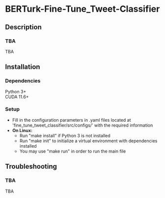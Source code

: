 # BERTurk-Fine-Tune_Tweet-Classifier

## Description
### TBA
TBA

## Installation
### Dependencies
Python 3+ \
CUDA 11.6+   

### Setup
* Fill in the configuration parameters in .yaml files located at 'fine_tune_tweet_classifier/src/configs/' with the required information
* __On Linux:__
  - Run "make install" if Python 3 is not installed
  - Run "make init" to initialize a virtual environment with dependencies installed
  - You may use "make run" in order to run the main file

## Troubleshooting
### TBA
TBA